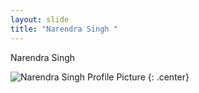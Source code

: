 ```yaml
---
layout: slide
title: "Narendra Singh "
---
```


Narendra Singh

![Narendra Singh Profile Picture](https://octodex.github.com/images/skatetocat.png)
{: .center}
